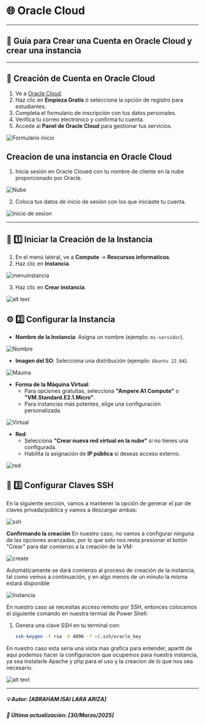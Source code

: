 # 🌐 Oracle Cloud

----

## 🚀 Guía para Crear una Cuenta en Oracle Cloud y crear una instancia

---

## 📖 Creación de Cuenta en Oracle Cloud

1. Ve a [Oracle Cloud](https://www.oracle.com/cloud/).
2. Haz clic en **Empieza Gratis** ó  selecciona la opción de registro para estudiantes.
3. Completa el formulario de inscripción con tus datos personales.
4. Verifica tu correo electrónico y confirma tu cuenta.
5. Accede al **Panel de Oracle Cloud** para gestionar tus servicios.

![Formulario inicio](./imgs/creatorin.png)

## Creacion de una instancia en Oracle Cloud

1. Inicia sesión en Oracle Cloued con tu nombre de cliente en la nube proporcionado por Oracle.
 
 ![Nube](./imgs/nube.png)

 2. Coloca tus datos de inicio de sesión con los que iniciaste tu cuenta.

 ![Inicio de sesion](./imgs/image.png)


---
## 📂 1️⃣ Iniciar la Creación de la Instancia  
  
1. En el menú lateral, ve a **Compute** → **Rescursos informaticos**.  
2. Haz clic en **Instancia**.  

![menuinstancia](image.png)

3. Haz clic en **Crear instancia**.

![alt text](image-1.png)

## ⚙️ 2️⃣ Configurar la Instancia  
- **Nombre de la Instancia**: Asigna un nombre (ejemplo: `mi-servidor`).  

![Nombre](nombre.png)

- **Imagen del SO**: Selecciona una distribución (ejemplo: `Ubuntu 22.04`).  

![Mauina](maquina.png)

- **Forma de la Máquina Virtual**:  
  - Para opciones gratuitas, selecciona **"Ampere A1 Compute"** o **"VM.Standard.E2.1.Micro"**.  
  - Para instancias más potentes, elige una configuración personalizada.  



![Virtual](virtual.png)

- **Red**:  
  - Selecciona **"Crear nueva red virtual en la nube"** si no tienes una configurada.  
  - Habilita la asignación de **IP pública** si deseas acceso externo.  

![red](red.png)


## 🔑 3️⃣ Configurar Claves SSH  

En la siguiente sección, vamos a mantener la opción de generar el par de claves privada/pública y vamos a descargar ambas:


![ssh](ssh.png)

**Confirmando la creación**
En nuestro caso, no vamos a configurar ninguna de las opciones avanzadas, por lo que solo nos resta presionar el botón "Crear" para dar comienzo a la creación de la VM:

![create](create.png)

Automáticamente se dará comienzo al proceso de creación de la instancia, tal como vemos a continuación, y en algo menos de un minuto la misma estará disponible

![Instancia](insta.png)

En nuestro caso se necesitas acceso remoto por SSH, entonces colocamos el siguiente comando en nuestra termial de Power Shell:  
1. Genera una clave SSH en tu terminal con:  

   ```sh
   ssh-keygen -t rsa -b 4096 -f ~/.ssh/oracle_key

En nuestro caso esta seria una vista mas grafica para entender, apartit de aqui podemos hacer la configuracion que ocupemos para nuestra instancia, ya sea instalarle Apache y php para el uso y la creacion de lo que nos sea necesario.

![alt text](caso.png)

-----
##### 💡 Autor: [ABRAHAM ISAI LARA ARIZA]
##### 📆 Última actualización: [30/Marzo/2025]
